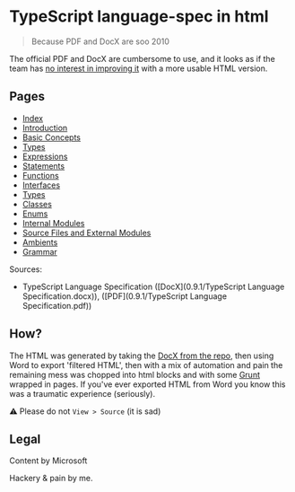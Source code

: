 # TypeScript language-spec in html

> Because PDF and DocX are soo 2010

The official PDF and DocX are cumbersome to use, and it looks as if the team has [no interest in improving it](https://typescript.codeplex.com/workitem/2143) with a more usable HTML version.

## Pages

- [Index](0.9.1/dist/index.html)
- [Introduction](0.9.1/dist/introduction.html)
- [Basic Concepts](0.9.1/dist/basic_concepts.html)
- [Types](0.9.1/dist/types.html)
- [Expressions](0.9.1/dist/expressions.html)
- [Statements](0.9.1/dist/statements.html)
- [Functions](0.9.1/dist/functions.html)
- [Interfaces](0.9.1/dist/interfaces.html)
- [Types](0.9.1/dist/types.html)
- [Classes](0.9.1/dist/classes.html)
- [Enums](0.9.1/dist/enum.html)
- [Internal Modules](0.9.1/dist/internal_modules.html)
- [Source Files and External Modules](0.9.1/dist/source_external_modules.html)
- [Ambients](0.9.1/dist/ambient.html)
- [Grammar](0.9.1/dist/grammar.html)


Sources:

- TypeScript Language Specification ([DocX](0.9.1/TypeScript Language Specification.docx)), ([PDF](0.9.1/TypeScript Language Specification.pdf))


## How?

The HTML was generated by taking the [DocX from the repo](https://typescript.codeplex.com/SourceControl/latest), then using Word to export 'filtered HTML', then with a mix of automation and pain the remaining mess was chopped into html blocks and with some [Grunt](http://www.gruntjjs.com) wrapped in pages. If you've ever exported HTML from Word you know this was a traumatic experience (seriously). 

:warning: Please do not `View > Source` (it is sad) 

## Legal

Content by Microsoft

Hackery & pain by me.